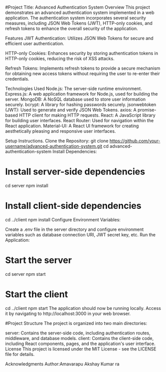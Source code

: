 #Project Title: Advanced Authentication System
Overview
This project demonstrates an advanced authentication system implemented in a web application. The authentication system incorporates several security measures, including JSON Web Tokens (JWT), HTTP-only cookies, and refresh tokens to enhance the overall security of the application.

Features
JWT Authentication: Utilizes JSON Web Tokens for secure and efficient user authentication.

HTTP-only Cookies: Enhances security by storing authentication tokens in HTTP-only cookies, reducing the risk of XSS attacks.

Refresh Tokens: Implements refresh tokens to provide a secure mechanism for obtaining new access tokens without requiring the user to re-enter their credentials.

Technologies Used
Node.js: The server-side runtime environment.
Express.js: A web application framework for Node.js, used for building the server.
MongoDB: A NoSQL database used to store user information securely.
bcrypt: A library for hashing passwords securely.
jsonwebtoken (JWT): Used to generate and verify JSON Web Tokens.
axios: A promise-based HTTP client for making HTTP requests.
React: A JavaScript library for building user interfaces.
React Router: Used for navigation within the React application.
Material-UI: A React UI framework for creating aesthetically pleasing and responsive user interfaces.


Setup Instructions.
Clone the Repository:
git clone https://github.com/your-username/advanced-authentication-system.git
cd advanced-authentication-system
Install Dependencies:
# Install server-side dependencies
cd server
npm install

# Install client-side dependencies
cd ../client
npm install
Configure Environment Variables:

Create a .env file in the server directory and configure environment variables such as database connection URI, JWT secret key, etc.
Run the Application:
# Start the server
cd server
npm start

# Start the client
cd ../client
npm start
The application should now be running locally. Access it by navigating to http://localhost:3000 in your web browser.

#Project Structure
The project is organized into two main directories:

server: Contains the server-side code, including authentication routes, middleware, and database models.
client: Contains the client-side code, including React components, pages, and the application's user interface.
License
This project is licensed under the MIT License - see the LICENSE file for details.

Acknowledgments
Author:Amavarapu Akshay Kumar
ra
